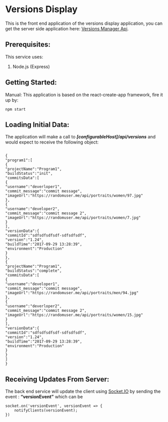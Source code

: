 <h1 id="versions-display"><strong>Versions Display</strong></h1>

<p>This is the front end application of the versions display application, you can get the server side application here: <a href="https://github.com/yonatankr/versions-manager-api">Versions Manager Api</a>.</p>

<h2 id="prerequisites"><strong>Prerequisites:</strong></h2>

<p>This service uses:</p>

<ol>
<li>Node.js (Express)</li>
</ol>

<h2 id="getting-started"><strong>Getting Started:</strong></h2>

<p>Manual:
This application is based on the react-create-app framework, fire it up by:</p>

<pre><code>npm start
</code></pre>

<h2 id="loading-initial-data"><strong>Loading Initial Data:</strong></h2>

<p>The application will make a call to <strong><em>[configurableHost]/api/versions</em></strong>  and would expect to receive the following object:</p>

<pre><code>
{
"program1":[
{
"projectName":"Program1",
"buildStatus":"init",
"commitsData":[
{
"username":"deverloper1",
"commit_message":"commit message",
"imageUrl":"https://randomuser.me/api/portraits/women/97.jpg"
},
{
"username":"developer2",
"commit_message":"commit message 2",
"imageUrl":"https://randomuser.me/api/portraits/women/7.jpg"
}
],
"versionData":{
"commitId":"sdfsdfsdfsdf-sdfsdfsdf",
"version":"1.24",
"buildTime":"2017-09-29 13:28:39",
"environment":"Production"
}
},
{
"projectName":"Program1",
"buildStatus":"complete",
"commitsData":[
{
"username":"developer1",
"commit_message":"commit message",
"imageUrl":"https://randomuser.me/api/portraits/men/94.jpg"
},
{
"username":"deverloper2",
"commit_message":"commit message 2",
"imageUrl":"https://randomuser.me/api/portraits/women/15.jpg"
}
],
"versionData":{
"commitId":"sdfsdfsdfsdf-sdfsdfsdf",
"version":"1.24",
"buildTime":"2017-09-29 13:28:39",
"environment":"Production"
}
}
]
}
</code></pre>

<h2 id="receiving-updates-from-server">Receiving Updates From Server:</h2>

<p>The back end service will update the client using <a href="http://Socket.IO">Socket.IO</a> by sending the event : <strong>“versionEvent”</strong> which can be</p>

<pre><code>socket.on('versionEvent', versionEvent =&gt; {
    notifyClients(versionEvent);
})
</code></pre>
